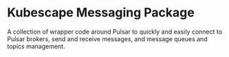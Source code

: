 # Kubescape Messaging Package

A collection of wrapper code around Pulsar to quickly and easily connect to Pulsar brokers, send and receive messages, and message queues and topics management.
